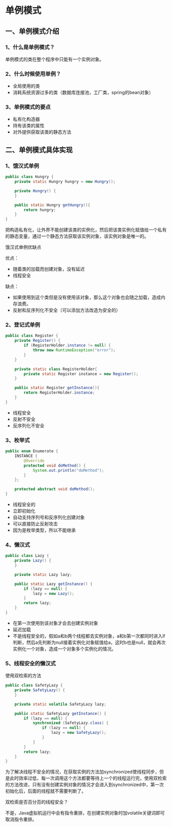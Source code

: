 # 单例模式

## 一、单例模式介绍

### 1、什么是单例模式？

单例模式的类在整个程序中只能有一个实例对象。

### 2、什么时候使用单例？

* 全局使用的类
* 消耗系统资源过多的类（数据库连接池，工厂类，spring的bean对象）

### 3、单例模式的要点

* 私有化构造器
* 持有该类的属性
* 对外提供获取该类的静态方法



## 二、单例模式具体实现

### 1、饿汉式单例

```Java
public class Hungry {
    private static Hungry hungry = new Hungry();

    private Hungry() {
    }

    public static Hungry getHungry(){
        return hungry;
    }
}
```

把构造私有化，让外界不能创建该类的实例化，然后把该类实例化赋值给一个私有的静态变量，通过一个静态方法获取该实例对象，该实例对象是唯一的。

饿汉式单例优缺点

优点：

* 随着类的加载而创建对象，没有延迟
* 线程安全

缺点：

* 如果使用到这个类但是没有使用该对象，那么这个对象也会随之加载，造成内存浪费。
* 反射和反序列化不安全（可以添加方法改造为安全的）

### 2、登记式单例

```Java
public class Register {
    private Register() {
        if (RegisterHolder.instance != null) {
            throw new RuntimeException("error");
        }
    }

    private static class RegisterHolder{
        private static Register instance = new Register();
    }

    public static Register getInstance(){
        return RegisterHolder.instance;
    }
}
```

* 线程安全
* 反射不安全
* 反序列化不安全

### 3、枚举式

```Java
public enum Enumerate {
    INSTANCE {
        @Override
        protected void doMethod() {
            System.out.println("doMethod");
        }
    };

    protected abstract void doMethod();
}
```

* 线程安全的
* 立即初始化
* 自动支持序列号和反序列化创建对象
* 可以直接防止反射攻击
* 因为是枚举类型，所以不能继承

### 4、懒汉式

```Java
public class Lazy {
    private Lazy() {
    }

    private static Lazy lazy;

    public static Lazy getInstance() {
        if (lazy == null) {
            lazy = new Lazy();
        }
        return lazy;
    }
}
```

* 在第一次使用到该对象才会去创建实例对象
* 延迟加载
* 不是线程安全的，假如a和b两个线程都去实例对象，a和b第一次都同时进入if判断，然后a先判断为null接着实例化对象赋值给a，这时b也是null，就会再次实例化一个对象，造成一个对象多个实例化的情况。

### 5、线程安全的懒汉式

使用双检索的方法

```Java
public class SafetyLazy {
    private SafetyLazy() {
    }

    private static volatile SafetyLazy lazy;

    public static SafetyLazy getInstance() {
        if (lazy == null) {
            synchronized (SafetyLazy.class) {
                if (lazy == null) {
                    lazy = new SafetyLazy();
                }
            }
        }
        return lazy;
    }
}
```

为了解决线程不安全的情况，在获取实例的方法加synchronized使线程同步，但是此时效率过低，每一次调用这个方法都要等待上一个的线程运行完，使用双检索的方法改进，只有没有创建实例对象的情况才会进入到synchronized中，第一次初始化后，后面的线程就不需要判断了。

双检索是否百分百的线程安全？

不是，Java虚拟机运行中会有指令重排，在创建实例对象时加volatile关键词即可取消指令重排。

